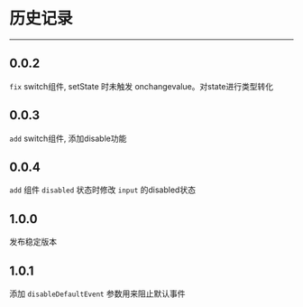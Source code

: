 # 历史记录

---


## 0.0.2

`fix` switch组件, setState 时未触发 onchangevalue。对state进行类型转化


## 0.0.3

`add` switch组件, 添加disable功能

## 0.0.4

`add` 组件 `disabled` 状态时修改 `input` 的disabled状态

## 1.0.0

发布稳定版本

## 1.0.1

添加 `disableDefaultEvent` 参数用来阻止默认事件
